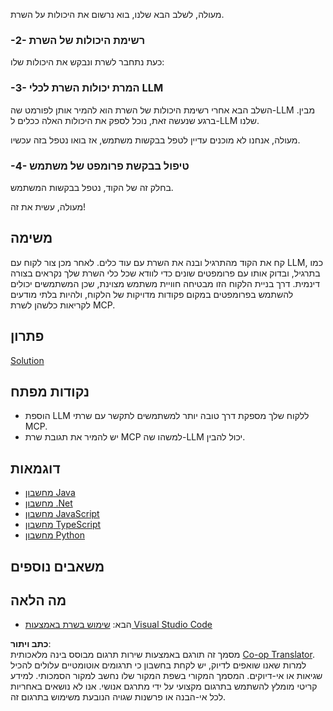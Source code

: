 <!--
CO_OP_TRANSLATOR_METADATA:
{
  "original_hash": "f74887f51a69d3f255cb83d0b517c623",
  "translation_date": "2025-07-04T18:02:24+00:00",
  "source_file": "03-GettingStarted/03-llm-client/README.md",
  "language_code": "he"
}
-->
מעולה, לשלב הבא שלנו, בוא נרשום את היכולות על השרת.

### -2- רשימת היכולות של השרת

כעת נתחבר לשרת ונבקש את היכולות שלו:

### -3- המרת יכולות השרת לכלי LLM

השלב הבא אחרי רשימת היכולות של השרת הוא להמיר אותן לפורמט שה-LLM מבין. ברגע שנעשה זאת, נוכל לספק את היכולות האלה ככלים ל-LLM שלנו.

מעולה, אנחנו לא מוכנים עדיין לטפל בבקשות משתמש, אז בואו נטפל בזה עכשיו.

### -4- טיפול בבקשת פרומפט של משתמש

בחלק זה של הקוד, נטפל בבקשות המשתמש.

מעולה, עשית את זה!

## משימה

קח את הקוד מהתרגיל ובנה את השרת עם עוד כלים. לאחר מכן צור לקוח עם LLM, כמו בתרגיל, ובדוק אותו עם פרומפטים שונים כדי לוודא שכל כלי השרת שלך נקראים בצורה דינמית. דרך בניית הלקוח הזו מבטיחה חוויית משתמש מצוינת, שכן המשתמשים יכולים להשתמש בפרומפטים במקום פקודות מדויקות של הלקוח, ולהיות בלתי מודעים לקריאות כלשהן לשרת MCP.

## פתרון

[Solution](/03-GettingStarted/03-llm-client/solution/README.md)

## נקודות מפתח

- הוספת LLM ללקוח שלך מספקת דרך טובה יותר למשתמשים לתקשר עם שרתי MCP.
- יש להמיר את תגובת שרת MCP למשהו שה-LLM יכול להבין.

## דוגמאות

- [מחשבון Java](../samples/java/calculator/README.md)
- [מחשבון .Net](../../../../03-GettingStarted/samples/csharp)
- [מחשבון JavaScript](../samples/javascript/README.md)
- [מחשבון TypeScript](../samples/typescript/README.md)
- [מחשבון Python](../../../../03-GettingStarted/samples/python)

## משאבים נוספים

## מה הלאה

- הבא: [שימוש בשרת באמצעות Visual Studio Code](../04-vscode/README.md)

**כתב ויתור**:  
מסמך זה תורגם באמצעות שירות תרגום מבוסס בינה מלאכותית [Co-op Translator](https://github.com/Azure/co-op-translator). למרות שאנו שואפים לדיוק, יש לקחת בחשבון כי תרגומים אוטומטיים עלולים להכיל שגיאות או אי-דיוקים. המסמך המקורי בשפת המקור שלו נחשב למקור הסמכותי. למידע קריטי מומלץ להשתמש בתרגום מקצועי על ידי מתרגם אנושי. אנו לא נושאים באחריות לכל אי-הבנה או פרשנות שגויה הנובעת משימוש בתרגום זה.